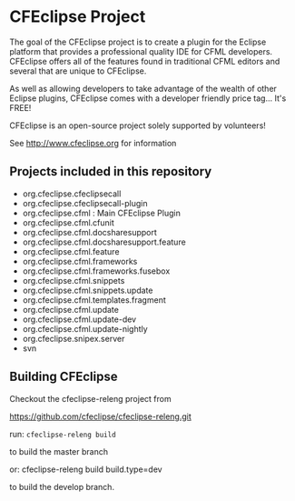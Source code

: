 CFEclipse Project
=================
The goal of the CFEclipse project is to create a plugin for the Eclipse platform that provides a professional quality IDE for CFML developers. CFEclipse offers all of the features found in traditional CFML editors and several that are unique to CFEclipse.

As well as allowing developers to take advantage of the wealth of other Eclipse plugins, CFEclipse comes with a developer friendly price tag... It's FREE!

CFEclipse is an open-source project solely supported by volunteers!

See http://www.cfeclipse.org for information

Projects included in this repository
------------------------------------


* org.cfeclipse.cfeclipsecall
* org.cfeclipse.cfeclipsecall-plugin
* org.cfeclipse.cfml : Main CFEclipse Plugin
* org.cfeclipse.cfml.cfunit
* org.cfeclipse.cfml.docsharesupport
* org.cfeclipse.cfml.docsharesupport.feature
* org.cfeclipse.cfml.feature
* org.cfeclipse.cfml.frameworks
* org.cfeclipse.cfml.frameworks.fusebox
* org.cfeclipse.cfml.snippets
* org.cfeclipse.cfml.snippets.update
* org.cfeclipse.cfml.templates.fragment
* org.cfeclipse.cfml.update
* org.cfeclipse.cfml.update-dev
* org.cfeclipse.cfml.update-nightly
* org.cfeclipse.snipex.server
* svn



Building CFEclipse
------------------

Checkout the cfeclipse-releng project from 

https://github.com/cfeclipse/cfeclipse-releng.git

run: `cfeclipse-releng build`

to build the master branch

or: cfeclipse-releng build build.type=dev

to build the develop branch.


